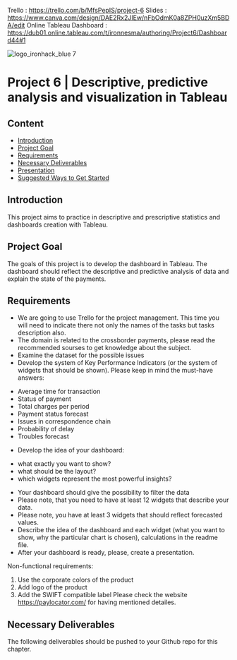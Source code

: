 Trello : https://trello.com/b/MfsPepIS/project-6
Slides : https://www.canva.com/design/DAE2Rx2JIEw/nFbOdmK0a8ZPH0uzXm5BDA/edit
Online Tableau Dashboard : https://dub01.online.tableau.com/t/ironnesma/authoring/Project6/Dashboard44#1

![logo_ironhack_blue 7](https://user-images.githubusercontent.com/23629340/40541063-a07a0a8a-601a-11e8-91b5-2f13e4e6b441.png)

# Project 6 | Descriptive, predictive analysis and visualization in Tableau



## Content
- [Introduction](#introduction)
- [Project Goal](#project-goal)
- [Requirements](#requirements)
- [Necessary Deliverables](#necessary-deliverables)
- [Presentation](#presentation)
- [Suggested Ways to Get Started](#suggested-ways-to-get-started)


## Introduction

This project aims to practice in descriptive and prescriptive statistics  and dashboards creation with Tableau.




## Project Goal
The goals of this project is to develop the dashboard in Tableau. 
The dashboard should reflect the descriptive and predictive analysis of data and explain the state of the payments.




## Requirements


* We are going to use Trello for the project management. This time you will need to indicate there not only the names of the tasks but tasks description also. 
* The domain is related to the crossborder payments, please read the recommended sourses to get knowledge about the subject.
* Examine the dataset for the possible issues
* Develop the system of Key Performance Indicators (or the system of widgets that should be shown). Please keep in mind the must-have answers:
- Average time for transaction
- Status of payment
- Total charges per period
- Payment status forecast
- Issues in correspondence chain
- Probability of delay
- Troubles forecast
* Develop the idea of your dashboard:
 - what exactly you want to show?
 - what should be the layout?
 - which widgets represent the most powerful insights?
* Your dashboard should give the possibility to filter the data
* Please note, that you need to have at least 12 widgets that describe your data.
* Please note, you have at least 3 widgets that should reflect forecasted values.
* Describe the idea of the dashboard and each widget (what you want to show, why the particular chart is chosen), calculations in the readme file.
* After your dashboard is ready, please, create a presentation.

Non-functional requirements:
1. Use the corporate colors of the product
2. Add logo of the product
3. Add the SWIFT compatible label
Please check the website https://paylocator.com/ for having mentioned detailes.

## Necessary Deliverables

The following deliverables should be pushed to your Github repo for this chapter.
